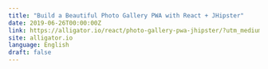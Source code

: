 ```yaml
---
title: "Build a Beautiful Photo Gallery PWA with React + JHipster"
date: 2019-06-26T00:00:00Z
link: https://alligator.io/react/photo-gallery-pwa-jhipster/?utm_medium=RSS&utm_source=news.12bit.vn
site: alligator.io
language: English
draft: false
---
```

